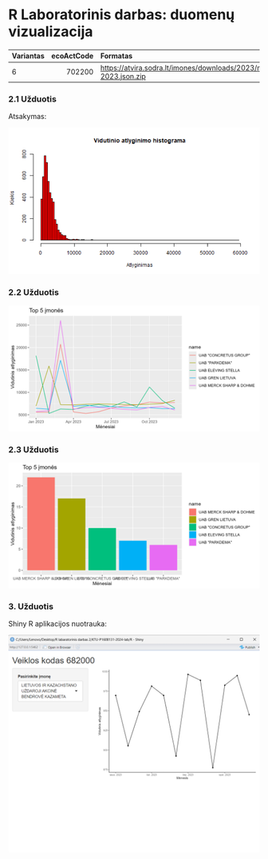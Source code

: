 # R Laboratorinis darbas: duomenų vizualizacija

|Variantas | ecoActCode|Formatas          |
|:---------|----------:|:-----------------|
|6         |   702200  |https://atvira.sodra.lt/imones/downloads/2023/monthly-2023.json.zip|


### 2.1 Užduotis

Atsakymas:

![histograma](img/1_Grafikas.png)

### 2.2 Užduotis


![atlyginimai](img/2_Grafikas.png)



### 2.3 Užduotis


![apdraustieji](img/3_Grafikas.png)



### 3. Užduotis

Shiny R aplikacijos nuotrauka:

![shiny app](img/ShinyApplication.png)
